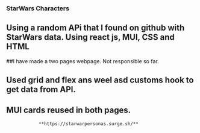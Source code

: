 ### StarWars Characters 


## Using a random APi that I found on github with StarWars data.  Using **react js, MUI, CSS and HTML**
##I have made a two pages webpage. Not responsible so far. 
## Used grid and flex ans weel asd customs hook to get data from API.  
## MUI cards reused in both pages. 




                **https://starwarpersonas.surge.sh/**
